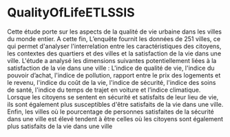 # QualityOfLifeETLSSIS
Cette étude porte sur les aspects de la qualité de vie urbaine dans les villes du monde entier. A cette fin, L’enquête
fournit les données de 251 villes, ce qui permet d'analyser l'interrelation entre les caractéristiques des citoyens, les
contextes des quartiers et des villes et la satisfaction de la vie dans une ville. L'étude a analysé les dimensions
suivantes potentiellement liées à la satisfaction de la vie dans une ville : L'indice de qualité de vie, l'indice du pouvoir
d’achat, l'indice de pollution, rapport entre le prix des logements et le revenu, l'indice du coût de la vie, l'indice de
sécurité, l'indice des soins de santé, l'indice du temps de trajet en voiture et l’indice climatique.
Lorsque les citoyens se sentent en sécurité et satisfaits de leur lieu de vie, ils sont également plus susceptibles d'être
satisfaits de la vie dans une ville. Enfin, les villes où le pourcentage de personnes satisfaites de la sécurité dans une
ville est élevé tendent à être celles où les citoyens sont également plus satisfaits de la vie dans une ville
